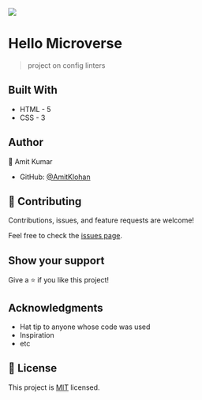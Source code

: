 ![](https://img.shields.io/badge/Microverse-blueviolet)

# Hello Microverse

> project on config linters


## Built With

- HTML - 5
- CSS - 3


## Author

👤 Amit Kumar

- GitHub: [@AmitKlohan](https://github.com/AmitKlohan)



## 🤝 Contributing

Contributions, issues, and feature requests are welcome!

Feel free to check the [issues page](../../issues/).

## Show your support

Give a ⭐️ if you like this project!

## Acknowledgments

- Hat tip to anyone whose code was used
- Inspiration
- etc

## 📝 License

This project is [MIT](./MIT.md) licensed.
